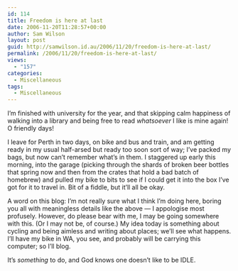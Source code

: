 ```yaml
---
id: 114
title: Freedom is here at last
date: 2006-11-20T11:28:57+00:00
author: Sam Wilson
layout: post
guid: http://samwilson.id.au/2006/11/20/freedom-is-here-at-last/
permalink: /2006/11/20/freedom-is-here-at-last/
views:
  - "157"
categories:
  - Miscellaneous
tags:
  - Miscellaneous
---
```

I&#8217;m finished with university for the year, and that skipping calm happiness of walking into a library and being free to read _whatsoever_ I like is mine again! O friendly days!

I leave for Perth in two days, on bike and bus and train, and am getting ready in my usual half-arsed but ready too soon sort of way; I&#8217;ve packed my bags, but now can&#8217;t remember what&#8217;s in them. I staggered up early this morning, into the garage (picking through the shards of broken beer bottles that spring now and then from the crates that hold a bad batch of homebrew) and pulled my bike to bits to see if I could get it into the box I&#8217;ve got for it to travel in. Bit of a fiddle, but it&#8217;ll all be okay.

A word on this blog: I&#8217;m not really sure what I think I&#8217;m doing here, boring you all with meaningless details like the above &mdash; I appologise most profusely. However, do please bear with me, I may be going somewhere with this. (Or I may not be, of course.) My idea today is something about cycling and being aimless and writing about places; we&#8217;ll see what happens. I&#8217;ll have my bike in WA, you see, and probably will be carrying this computer; so I&#8217;ll blog.

It&#8217;s _something_ to do, and God knows one doesn&#8217;t like to be IDLE.